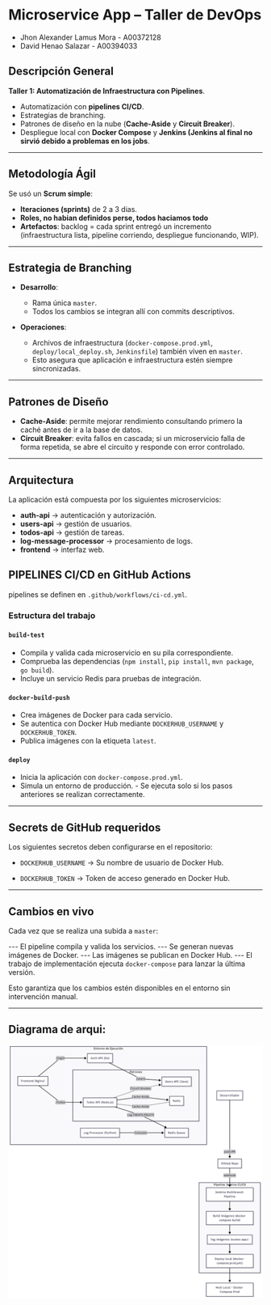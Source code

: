 # Microservice App – Taller de DevOps

- Jhon Alexander Lamus Mora - A00372128
- David Henao Salazar - A00394033

## Descripción General
**Taller 1: Automatización de Infraestructura con Pipelines**.  
- Automatización con **pipelines CI/CD**.  
- Estrategias de branching.  
- Patrones de diseño en la nube (**Cache-Aside** y **Circuit Breaker**).  
- Despliegue local con **Docker Compose** y **Jenkins (Jenkins al final no sirvió debido a problemas en los jobs**.  

---

## Metodología Ágil
Se usó un **Scrum simple**:
- **Iteraciones (sprints)** de 2 a 3 dias.  
- **Roles, no habian definidos perse, todos haciamos todo**
- **Artefactos**: backlog = cada sprint entregó un incremento (infraestructura lista, pipeline corriendo, despliegue funcionando, WIP).  

---

## Estrategia de Branching
- **Desarrollo**:  
  - Rama única `master`.  
  - Todos los cambios se integran allí con commits descriptivos.  

- **Operaciones**:  
  - Archivos de infraestructura (`docker-compose.prod.yml`, `deploy/local_deploy.sh`, `Jenkinsfile`) también viven en `master`.  
  - Esto asegura que aplicación e infraestructura estén siempre sincronizadas.  

---

## Patrones de Diseño
- **Cache-Aside**: permite mejorar rendimiento consultando primero la caché antes de ir a la base de datos.  
- **Circuit Breaker**: evita fallos en cascada; si un microservicio falla de forma repetida, se abre el circuito y responde con error controlado.  

---

## Arquitectura
La aplicación está compuesta por los siguientes microservicios:
- **auth-api** → autenticación y autorización.  
- **users-api** → gestión de usuarios.  
- **todos-api** → gestión de tareas.  
- **log-message-processor** → procesamiento de logs.  
- **frontend** → interfaz web.  

## PIPELINES CI/CD en GitHub Actions

pipelines se definen en `.github/workflows/ci-cd.yml`.

### Estructura del trabajo

#### `build-test`
- Compila y valida cada microservicio en su pila correspondiente.
- Comprueba las dependencias (`npm install`, `pip install`, `mvn package`, `go build`).
- Incluye un servicio Redis para pruebas de integración.

#### `docker-build-push`
- Crea imágenes de Docker para cada servicio.
- Se autentica con Docker Hub mediante `DOCKERHUB_USERNAME` y `DOCKERHUB_TOKEN`.
- Publica imágenes con la etiqueta `latest`.

#### `deploy`
- Inicia la aplicación con `docker-compose.prod.yml`.
- Simula un entorno de producción. - Se ejecuta solo si los pasos anteriores se realizan correctamente.

---

## Secrets de GitHub requeridos

Los siguientes secretos deben configurarse en el repositorio:

- `DOCKERHUB_USERNAME` → Su nombre de usuario de Docker Hub.

- `DOCKERHUB_TOKEN` → Token de acceso generado en Docker Hub.

---

## Cambios en vivo

Cada vez que se realiza una subida a `master`:

--- El pipeline compila y valida los servicios.
--- Se generan nuevas imágenes de Docker.
--- Las imágenes se publican en Docker Hub.
--- El trabajo de implementación ejecuta `docker-compose` para lanzar la última versión.

Esto garantiza que los cambios estén disponibles en el entorno sin intervención manual.

---

## Diagrama de arqui:  
![microservice-app-example](/docs/Architecture_diagram.png)

